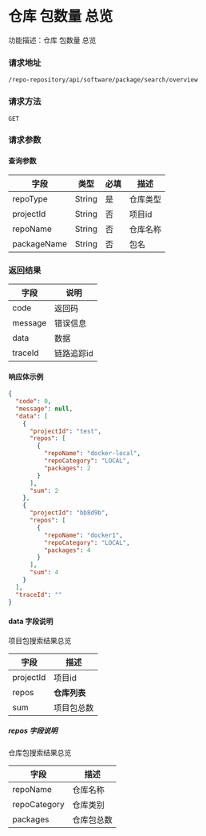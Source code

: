 # 仓库 包数量 总览

功能描述：仓库 包数量 总览

### 请求地址

```
/repo-repository/api/software/package/search/overview
```

### 请求方法

`GET`

### 请求参数

#### 查询参数

| 字段          | 类型     | 必填  | 描述   |
|-------------|--------|-----|------|
| repoType    | String | 是   | 仓库类型 |
| projectId   | String | 否   | 项目id |
| repoName    | String | 否   | 仓库名称 |
| packageName | String | 否   | 包名   |

### 返回结果

| 字段      | 说明     |
|---------|--------|
| code    | 返回码    |
| message | 错误信息   |
| data    | 数据     |
| traceId | 链路追踪id |

#### 响应体示例

```json
{
  "code": 0,
  "message": null,
  "data": [
    {
      "projectId": "test",
      "repos": [
        {
          "repoName": "docker-local",
          "repoCategory": "LOCAL",
          "packages": 2
        }
      ],
      "sum": 2
    },
    {
      "projectId": "bb8d9b",
      "repos": [
        {
          "repoName": "docker1",
          "repoCategory": "LOCAL",
          "packages": 4
        }
      ],
      "sum": 4
    }
  ],
  "traceId": ""
}
```
#### data 字段说明

项目包搜索结果总览

| 字段        | 描述       |
|-----------|----------|
| projectId | 项目id     |
| repos     | **仓库列表** |
| sum       | 项目包总数    |

##### repos 字段说明

仓库包搜索结果总览

| 字段           | 描述    |
|--------------|-------|
| repoName     | 仓库名称  |
| repoCategory | 仓库类别  |
| packages     | 仓库包总数 |

